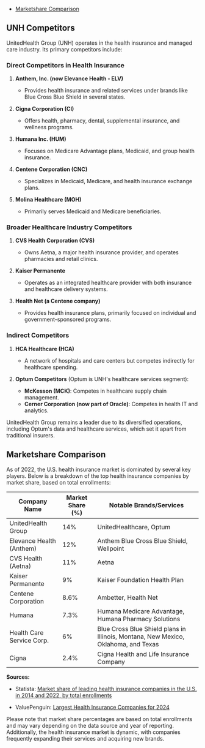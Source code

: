 - [Marketshare Comparison](#marketshare-comparison)

## UNH Competitors

UnitedHealth Group (UNH) operates in the health insurance and managed care industry. Its primary competitors include:

### Direct Competitors in Health Insurance

1. **Anthem, Inc. (now Elevance Health - ELV)**
   - Provides health insurance and related services under brands like Blue Cross Blue Shield in several states.
2. **Cigna Corporation (CI)**

   - Offers health, pharmacy, dental, supplemental insurance, and wellness programs.

3. **Humana Inc. (HUM)**

   - Focuses on Medicare Advantage plans, Medicaid, and group health insurance.

4. **Centene Corporation (CNC)**

   - Specializes in Medicaid, Medicare, and health insurance exchange plans.

5. **Molina Healthcare (MOH)**
   - Primarily serves Medicaid and Medicare beneficiaries.

### Broader Healthcare Industry Competitors

1. **CVS Health Corporation (CVS)**

   - Owns Aetna, a major health insurance provider, and operates pharmacies and retail clinics.

2. **Kaiser Permanente**

   - Operates as an integrated healthcare provider with both insurance and healthcare delivery systems.

3. **Health Net (a Centene company)**
   - Provides health insurance plans, primarily focused on individual and government-sponsored programs.

### Indirect Competitors

1. **HCA Healthcare (HCA)**

   - A network of hospitals and care centers but competes indirectly for healthcare spending.

2. **Optum Competitors** (Optum is UNH's healthcare services segment):
   - **McKesson (MCK)**: Competes in healthcare supply chain management.
   - **Cerner Corporation (now part of Oracle)**: Competes in health IT and analytics.

UnitedHealth Group remains a leader due to its diversified operations, including Optum's data and healthcare services, which set it apart from traditional insurers.

## Marketshare Comparison

As of 2022, the U.S. health insurance market is dominated by several key players. Below is a breakdown of the top health insurance companies by market share, based on total enrollments:

| Company Name              | Market Share (%) | Notable Brands/Services                                                            |
| ------------------------- | ---------------- | ---------------------------------------------------------------------------------- |
| UnitedHealth Group        | 14%              | UnitedHealthcare, Optum                                                            |
| Elevance Health (Anthem)  | 12%              | Anthem Blue Cross Blue Shield, Wellpoint                                           |
| CVS Health (Aetna)        | 11%              | Aetna                                                                              |
| Kaiser Permanente         | 9%               | Kaiser Foundation Health Plan                                                      |
| Centene Corporation       | 8.6%             | Ambetter, Health Net                                                               |
| Humana                    | 7.3%             | Humana Medicare Advantage, Humana Pharmacy Solutions                               |
| Health Care Service Corp. | 6%               | Blue Cross Blue Shield plans in Illinois, Montana, New Mexico, Oklahoma, and Texas |
| Cigna                     | 2.4%             | Cigna Health and Life Insurance Company                                            |

**Sources:**

- Statista: [Market share of leading health insurance companies in the U.S. in 2014 and 2022, by total enrollments](https://www.statista.com/statistics/216518/leading-us-health-insurance-groups-in-the-us/)

- ValuePenguin: [Largest Health Insurance Companies for 2024](https://www.valuepenguin.com/largest-health-insurance-companies)

Please note that market share percentages are based on total enrollments and may vary depending on the data source and year of reporting. Additionally, the health insurance market is dynamic, with companies frequently expanding their services and acquiring new brands.
